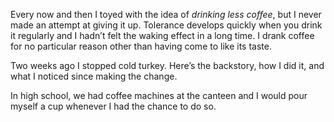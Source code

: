 Every now and then I toyed with the idea of _drinking less coffee_, but I
never made an attempt at giving it up. Tolerance develops quickly when you
drink it regularly and I hadn’t felt the waking effect in a long time. I drank
coffee for no particular reason other than having come to like its taste.

Two weeks ago I stopped cold turkey. Here’s the backstory, how I did it, and
what I noticed since making the change.

In high school, we had coffee machines at the canteen and I would pour myself
a cup whenever I had the chance to do so.
